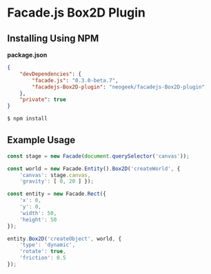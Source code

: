 # Facade.js Box2D Plugin

## Installing Using NPM

**package.json**

```json
{
    "devDependencies": {
        "facade.js": "0.3.0-beta.7",
        "facadejs-Box2D-plugin": "neogeek/facadejs-Box2D-plugin"
    },
    "private": true
}
```

```bash
$ npm install
```

## Example Usage

```javascript
const stage = new Facade(document.querySelector('canvas'));

const world = new Facade.Entity().Box2D('createWorld', {
    'canvas': stage.canvas,
    'gravity': [ 0, 20 ] });

const entity = new Facade.Rect({
    'x': 0,
    'y': 0,
    'width': 50,
    'height': 50
});

entity.Box2D('createObject', world, {
    'type': 'dynamic',
    'rotate': true,
    'friction': 0.5
});
```
